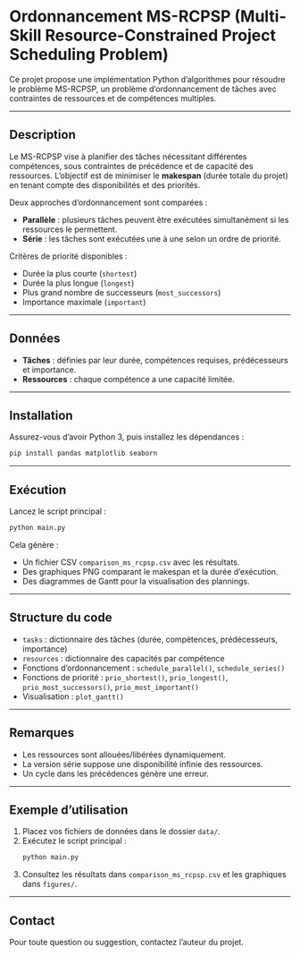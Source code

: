 # Ordonnancement MS-RCPSP (Multi-Skill Resource-Constrained Project Scheduling Problem)

Ce projet propose une implémentation Python d’algorithmes pour résoudre le problème MS-RCPSP, un problème d’ordonnancement de tâches avec contraintes de ressources et de compétences multiples.

---

## Description

Le MS-RCPSP vise à planifier des tâches nécessitant différentes compétences, sous contraintes de précédence et de capacité des ressources. L’objectif est de minimiser le **makespan** (durée totale du projet) en tenant compte des disponibilités et des priorités.

Deux approches d’ordonnancement sont comparées :

- **Parallèle** : plusieurs tâches peuvent être exécutées simultanément si les ressources le permettent.
- **Série** : les tâches sont exécutées une à une selon un ordre de priorité.

Critères de priorité disponibles :

- Durée la plus courte (`shortest`)
- Durée la plus longue (`longest`)
- Plus grand nombre de successeurs (`most_successors`)
- Importance maximale (`important`)

---

## Données

- **Tâches** : définies par leur durée, compétences requises, prédécesseurs et importance.
- **Ressources** : chaque compétence a une capacité limitée.

---

## Installation

Assurez-vous d’avoir Python 3, puis installez les dépendances :

```bash
pip install pandas matplotlib seaborn
```

---

## Exécution

Lancez le script principal :

```bash
python main.py
```

Cela génère :

- Un fichier CSV `comparison_ms_rcpsp.csv` avec les résultats.
- Des graphiques PNG comparant le makespan et la durée d’exécution.
- Des diagrammes de Gantt pour la visualisation des plannings.

---

## Structure du code

- `tasks` : dictionnaire des tâches (durée, compétences, prédécesseurs, importance)
- `resources` : dictionnaire des capacités par compétence
- Fonctions d’ordonnancement : `schedule_parallel()`, `schedule_series()`
- Fonctions de priorité : `prio_shortest()`, `prio_longest()`, `prio_most_successors()`, `prio_most_important()`
- Visualisation : `plot_gantt()`

---

## Remarques

- Les ressources sont allouées/libérées dynamiquement.
- La version série suppose une disponibilité infinie des ressources.
- Un cycle dans les précédences génère une erreur.

---

## Exemple d’utilisation

1. Placez vos fichiers de données dans le dossier `data/`.
2. Exécutez le script principal :
    ```bash
    python main.py
    ```
3. Consultez les résultats dans `comparison_ms_rcpsp.csv` et les graphiques dans `figures/`.

---

## Contact

Pour toute question ou suggestion, contactez l’auteur du projet.
